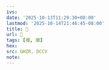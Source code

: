```yaml
---
ivs:
date: '2025-10-13T11:29:30+08:00'
lastmod: '2025-10-14T21:46:45-08:00'
title: 󰡳
url: 󰡳
tags: [撮, 撮]
hex: 
src: GHZR, DCCV
note:
---
```

